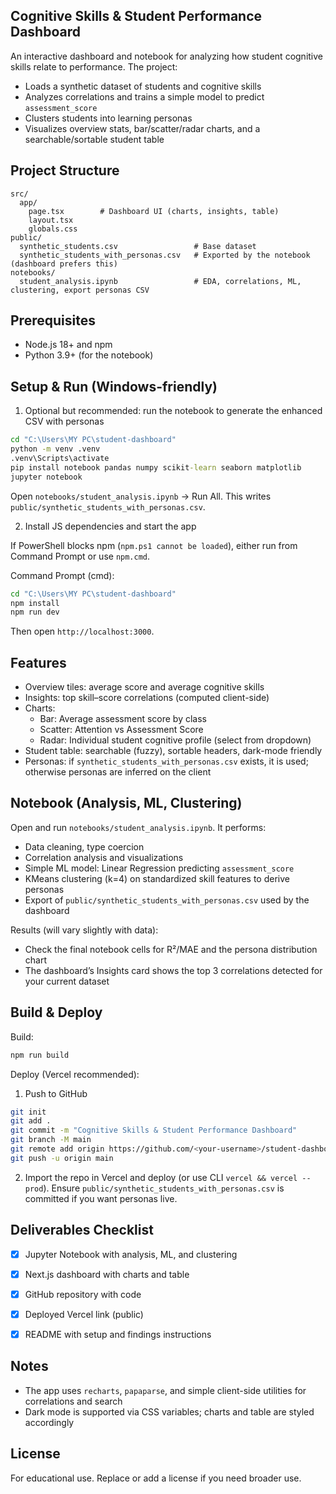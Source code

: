 ## Cognitive Skills & Student Performance Dashboard

An interactive dashboard and notebook for analyzing how student cognitive skills relate to performance. The project:

- Loads a synthetic dataset of students and cognitive skills
- Analyzes correlations and trains a simple model to predict `assessment_score`
- Clusters students into learning personas
- Visualizes overview stats, bar/scatter/radar charts, and a searchable/sortable student table


## Project Structure

```
src/
  app/
    page.tsx        # Dashboard UI (charts, insights, table)
    layout.tsx
    globals.css
public/
  synthetic_students.csv                 # Base dataset
  synthetic_students_with_personas.csv   # Exported by the notebook (dashboard prefers this)
notebooks/
  student_analysis.ipynb                 # EDA, correlations, ML, clustering, export personas CSV
```


## Prerequisites

- Node.js 18+ and npm
- Python 3.9+ (for the notebook)


## Setup & Run (Windows-friendly)

1) Optional but recommended: run the notebook to generate the enhanced CSV with personas

```bat
cd "C:\Users\MY PC\student-dashboard"
python -m venv .venv
.venv\Scripts\activate
pip install notebook pandas numpy scikit-learn seaborn matplotlib
jupyter notebook
```

Open `notebooks/student_analysis.ipynb` → Run All. This writes `public/synthetic_students_with_personas.csv`.

2) Install JS dependencies and start the app

If PowerShell blocks npm (`npm.ps1 cannot be loaded`), either run from Command Prompt or use `npm.cmd`.

Command Prompt (cmd):
```bat
cd "C:\Users\MY PC\student-dashboard"
npm install
npm run dev
```

Then open `http://localhost:3000`.


## Features

- Overview tiles: average score and average cognitive skills
- Insights: top skill–score correlations (computed client-side)
- Charts:
  - Bar: Average assessment score by class
  - Scatter: Attention vs Assessment Score
  - Radar: Individual student cognitive profile (select from dropdown)
- Student table: searchable (fuzzy), sortable headers, dark-mode friendly
- Personas: if `synthetic_students_with_personas.csv` exists, it is used; otherwise personas are inferred on the client


## Notebook (Analysis, ML, Clustering)

Open and run `notebooks/student_analysis.ipynb`. It performs:

- Data cleaning, type coercion
- Correlation analysis and visualizations
- Simple ML model: Linear Regression predicting `assessment_score`
- KMeans clustering (k=4) on standardized skill features to derive personas
- Export of `public/synthetic_students_with_personas.csv` used by the dashboard

Results (will vary slightly with data):

- Check the final notebook cells for R²/MAE and the persona distribution chart
- The dashboard’s Insights card shows the top 3 correlations detected for your current dataset


## Build & Deploy

Build:
```bash
npm run build
```

Deploy (Vercel recommended):

1) Push to GitHub
```bash
git init
git add .
git commit -m "Cognitive Skills & Student Performance Dashboard"
git branch -M main
git remote add origin https://github.com/<your-username>/student-dashboard.git
git push -u origin main
```

2) Import the repo in Vercel and deploy (or use CLI `vercel && vercel --prod`). Ensure `public/synthetic_students_with_personas.csv` is committed if you want personas live.


## Deliverables Checklist

- [x] Jupyter Notebook with analysis, ML, and clustering
- [x] Next.js dashboard with charts and table
- [x] GitHub repository with code
- [x] Deployed Vercel link (public)
- [x] README with setup and findings instructions


## Notes

- The app uses `recharts`, `papaparse`, and simple client-side utilities for correlations and search
- Dark mode is supported via CSS variables; charts and table are styled accordingly


## License

For educational use. Replace or add a license if you need broader use.
